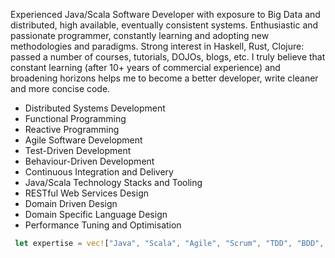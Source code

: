 Experienced Java/Scala Software Developer with exposure to Big Data and distributed, high available, eventually consistent systems. Enthusiastic and passionate programmer, constantly learning and adopting new methodologies and paradigms. Strong interest in Haskell, Rust, Clojure: passed a number of courses, tutorials, DOJOs, blogs, etc. I truly believe that constant learning (after 10+ years of commercial experience) and broadening horizons helps me to become a better developer, write cleaner and more concise code.

- Distributed Systems Development 
- Functional Programming
- Reactive Programming
- Agile Software Development
- Test-Driven Development
- Behaviour-Driven Development
- Continuous Integration and Delivery
- Java/Scala Technology Stacks and Tooling
- RESTful Web Services Design
- Domain Driven Design
- Domain Specific Language Design
- Performance Tuning and Optimisation

```rust
 let expertise = vec!["Java", "Scala", "Agile", "Scrum", "TDD", "BDD", "DDD", "SOA", "REST", "CI/CD", "IoC/DI", "Spark", "Kafka", "Cassandra", "Hadoop", "HDFS"];
```
